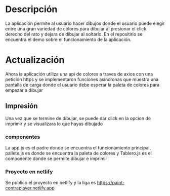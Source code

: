 
# Descripción

La aplicación permite al usuario hacer dibujos donde el usuario puede elegir entre una gran variedad de colores para dibujar al presionar el click derecho del rato y dejara de dibujar al soltarlo. En el repositirio se encuentra el demo sobre el funcionamiento de la aplicación.

# Actualización
Ahora la aplicación utiliza una api de colores a traves de axios con una petición https y se implementaron funciones asincronas que muestra una pantalla de carga donde el usuario debe esperar la paleta de colores para empezar a dibujar

## Impresión

Una vez que se termine de dibujar, se puede dar click en la opcion de imprimir y se visualizara lo que hayas dibujado

### componentes
La app.js es el padre donde se encuentra el funcionamiento principal, pallete.js es donde se encuentra la paleta de colores y Tablero.js es el componente donde se permite dibujar e imprimir

### Proyecto en netlify
Se publico el proyecto en netlify y la liga es https://paint-contraplayer.netlify.app
